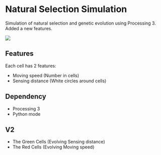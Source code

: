 # Natural Selection Simulation

Simulation of natural selection and genetic evolution using Processing 3.
Added a new features.

![](result.png)

## Features

Each cell has 2 features:

- Moving speed (Number in cells)
- Sensing distance (White circles around cells)

## Dependency

- Processing 3
- Python mode

## V2

- The Green Cells (Evolving Sensing distance)
- The Red Cells (Evolving Moving speed)
